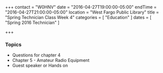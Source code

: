 +++
contact = "W0HNV"
date = "2016-04-27T19:00:00-05:00"
endTime = "2016-04-27T21:00:00-05:00"
location = "West Fargo Public Library"
title = "Spring Technician Class Week 4"
categories = [ "Education" ]
dates = [ "Spring 2016 Technician" ]

+++
### Topics

* Questions for chapter 4
* Chapter 5 - Amateur Radio Equipment
* Guest speaker or Hands on

